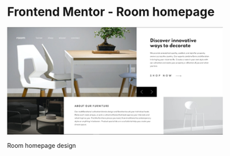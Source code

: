 # Frontend Mentor - Room homepage

![Design preview for the Room homepage coding challenge](./img/preview.png)


Room homepage design
